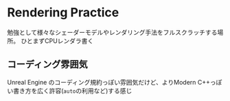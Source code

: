 # Rendering Practice

勉強として様々なシェーダーモデルやレンダリング手法をフルスクラッチする場所。
ひとまずCPUレンダラ書く

## コーディング雰囲気
Unreal Engine のコーディング規約っぽい雰囲気だけど、よりModern C++っぽい書き方を広く許容(`auto`の利用など)する感じ